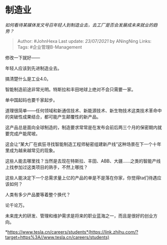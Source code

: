 # 制造业
*如何看待某媒体发文号召年轻人到制造业去，去工厂是否会发展成未来就业的趋势？*

> Author: #JohnHexa
Last update: *23/07/2021* by ANingNing
Links:
Tags:  #企业管理B-Management



修改一下就好——

年轻人应该到先进制造业去。

搞清楚什么是工业4.0。

智能制造前途非常光明。特斯拉和丰田地球上绝对不会只需要一家。

单中国起码也要千家起步。

道理很简单——任何领域和新通信技术、新能源技术、新生物技术这类技术革命中的突破性成果结合，都可能产生颠覆性的新产品。

这产品总是面向全球制造的，制造要求常常是在发布会前后两三个月的保密期内就要完成产能爬坡。

这会让“某大厂在疯狂寻找智能制造工程师秘密组建新产线”这种场景在下一个十年里成为越来越常见的现象。

这些人能去哪里找？当然是去现在特斯拉、丰田、ABB、大疆……之类的智能产线上找参加过这类项目的熟手，不然上哪找？

这些人能决定下一个总需求量上亿的产品的单是不是落在你家，你觉得ta们待遇应该如何？

人类有多少产品要等着整个换代？

论千论万。

未来庞大的研发、管理和维护需求是将来的职业蓝海之一，而且是很好的创业方向。

*https://www.tesla.cn/careers/students*(https://link.zhihu.com/?target=https%3A//www.tesla.cn/careers/students)

